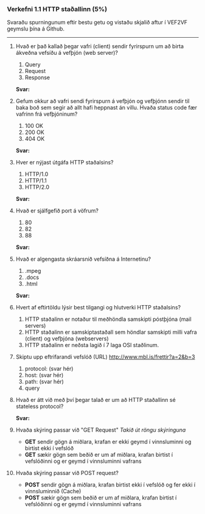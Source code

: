 ### Verkefni 1.1 HTTP staðallinn (5%)

Svaraðu spurningunum eftir bestu getu og vistaðu skjalið aftur í VEF2VF geymslu þína á Github.

---

1. Hvað er það kallað þegar vafri (client) sendir fyrirspurn um að birta ákveðna vefsíðu á vefþjón (web server)?
    1. Query
    2. Request
    3. Response
    
    **Svar:**  
1. Gefum okkur að vafri sendi fyrirspurn á vefþjón og vefþjónn sendir til baka boð sem segir að allt hafi heppnast án villu.  Hvaða status code fær vafrinn frá vefþjóninum?
    1. 100 OK
    2. 200 OK
    3. 404 OK
    
    **Svar:**  
1. Hver er nýjast útgáfa HTTP staðalsins?
    1. HTTP/1.0
    2. HTTP/1.1
    3. HTTP/2.0
    
    **Svar:**  
1. Hvað er sjálfgefið port á vöfrum?
    1. 80
    2. 82
    3. 88
    
    **Svar:**  
1. Hvað er algengasta skráarsnið vefsíðna á Internetinu?
    1. .mpeg
    2. .docs
    3. .html
    
    **Svar:**  
1. Hvert af eftirtöldu lýsir best tilgangi og hlutverki HTTP staðalsins?
    1. HTTP staðalinn er notaður til meðhöndla samskipti póstþjóna (mail servers)
    2. HTTP staðalinn er samskiptastaðall sem höndlar samskipti milli vafra (client) og vefþjóna (webservers)
    3. HTTP staðalinn er neðsta lagið í 7 laga OSI staðlinum.
1. Skiptu upp eftrifarandi vefslóð (URL) http://www.mbl.is/frettir?a=2&b=3
    1. protocol: (svar hér)
    2. host: (svar hér)
    3. path: (svar hér)
    4. query 
1. Hvað er átt við með því þegar talað er um að HTTP staðallinn sé stateless protocol?
    
    **Svar:**  
1. Hvaða skýring passar við "GET Request" _Takið út röngu skýringuna_
    * **GET** sendir gögn á miðlara, krafan er ekki geymd í vinnsluminni og birtist ekki í vefslóð
    * **GET** sækir gögn sem beðið er um af miðlara, krafan birtist í vefslóðinni og er geymd í vinnsluminni vafrans
1. Hvaða skýring passar við POST request?
    * **POST** sendir gögn á miðlara, krafan birtist ekki í vefslóð og fer ekki í vinnsluminnið (Cache)
    * **POST** sækir gögn sem beðið er um af miðlara, krafan birtist í vefslóðinni og er geymd í vinnsluminni vafrans


